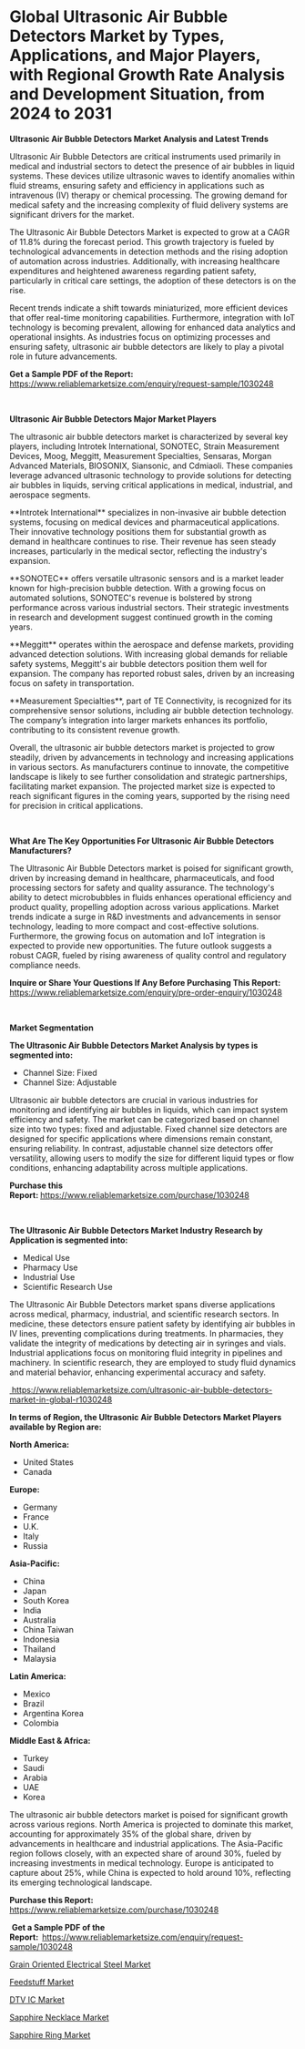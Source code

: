 <p><h1>Global Ultrasonic Air Bubble Detectors Market by Types, Applications, and Major Players, with Regional Growth Rate Analysis and Development Situation, from 2024 to 2031</h1></p><p><strong>Ultrasonic Air Bubble Detectors Market Analysis and Latest Trends</strong></p>
<p><p>Ultrasonic Air Bubble Detectors are critical instruments used primarily in medical and industrial sectors to detect the presence of air bubbles in liquid systems. These devices utilize ultrasonic waves to identify anomalies within fluid streams, ensuring safety and efficiency in applications such as intravenous (IV) therapy or chemical processing. The growing demand for medical safety and the increasing complexity of fluid delivery systems are significant drivers for the market.</p><p>The Ultrasonic Air Bubble Detectors Market is expected to grow at a CAGR of 11.8% during the forecast period. This growth trajectory is fueled by technological advancements in detection methods and the rising adoption of automation across industries. Additionally, with increasing healthcare expenditures and heightened awareness regarding patient safety, particularly in critical care settings, the adoption of these detectors is on the rise. </p><p>Recent trends indicate a shift towards miniaturized, more efficient devices that offer real-time monitoring capabilities. Furthermore, integration with IoT technology is becoming prevalent, allowing for enhanced data analytics and operational insights. As industries focus on optimizing processes and ensuring safety, ultrasonic air bubble detectors are likely to play a pivotal role in future advancements.</p></p>
<p><strong>Get a Sample PDF of the Report:&nbsp;</strong> <a href="https://www.reliablemarketsize.com/enquiry/request-sample/1030248">https://www.reliablemarketsize.com/enquiry/request-sample/1030248</a></p>
<p>&nbsp;</p>
<p><strong>Ultrasonic Air Bubble Detectors Major Market Players</strong></p>
<p><p>The ultrasonic air bubble detectors market is characterized by several key players, including Introtek International, SONOTEC, Strain Measurement Devices, Moog, Meggitt, Measurement Specialties, Sensaras, Morgan Advanced Materials, BIOSONIX, Siansonic, and Cdmiaoli. These companies leverage advanced ultrasonic technology to provide solutions for detecting air bubbles in liquids, serving critical applications in medical, industrial, and aerospace segments.</p><p>**Introtek International** specializes in non-invasive air bubble detection systems, focusing on medical devices and pharmaceutical applications. Their innovative technology positions them for substantial growth as demand in healthcare continues to rise. Their revenue has seen steady increases, particularly in the medical sector, reflecting the industry's expansion.</p><p>**SONOTEC** offers versatile ultrasonic sensors and is a market leader known for high-precision bubble detection. With a growing focus on automated solutions, SONOTEC's revenue is bolstered by strong performance across various industrial sectors. Their strategic investments in research and development suggest continued growth in the coming years.</p><p>**Meggitt** operates within the aerospace and defense markets, providing advanced detection solutions. With increasing global demands for reliable safety systems, Meggitt's air bubble detectors position them well for expansion. The company has reported robust sales, driven by an increasing focus on safety in transportation.</p><p>**Measurement Specialties**, part of TE Connectivity, is recognized for its comprehensive sensor solutions, including air bubble detection technology. The company’s integration into larger markets enhances its portfolio, contributing to its consistent revenue growth.</p><p>Overall, the ultrasonic air bubble detectors market is projected to grow steadily, driven by advancements in technology and increasing applications in various sectors. As manufacturers continue to innovate, the competitive landscape is likely to see further consolidation and strategic partnerships, facilitating market expansion. The projected market size is expected to reach significant figures in the coming years, supported by the rising need for precision in critical applications.</p></p>
<p>&nbsp;</p>
<p><strong>What Are The Key Opportunities For Ultrasonic Air Bubble Detectors Manufacturers?</strong></p>
<p><p>The Ultrasonic Air Bubble Detectors market is poised for significant growth, driven by increasing demand in healthcare, pharmaceuticals, and food processing sectors for safety and quality assurance. The technology's ability to detect microbubbles in fluids enhances operational efficiency and product quality, propelling adoption across various applications. Market trends indicate a surge in R&D investments and advancements in sensor technology, leading to more compact and cost-effective solutions. Furthermore, the growing focus on automation and IoT integration is expected to provide new opportunities. The future outlook suggests a robust CAGR, fueled by rising awareness of quality control and regulatory compliance needs.</p></p>
<p><strong>Inquire or Share Your Questions If Any Before Purchasing This Report:</strong> <a href="https://www.reliablemarketsize.com/enquiry/pre-order-enquiry/1030248">https://www.reliablemarketsize.com/enquiry/pre-order-enquiry/1030248</a></p>
<p>&nbsp;</p>
<p><strong>Market Segmentation</strong></p>
<p><strong>The Ultrasonic Air Bubble Detectors Market Analysis by types is segmented into:</strong></p>
<p><ul><li>Channel Size: Fixed</li><li>Channel Size: Adjustable</li></ul></p>
<p><p>Ultrasonic air bubble detectors are crucial in various industries for monitoring and identifying air bubbles in liquids, which can impact system efficiency and safety. The market can be categorized based on channel size into two types: fixed and adjustable. Fixed channel size detectors are designed for specific applications where dimensions remain constant, ensuring reliability. In contrast, adjustable channel size detectors offer versatility, allowing users to modify the size for different liquid types or flow conditions, enhancing adaptability across multiple applications.</p></p>
<p><strong>Purchase this Report:&nbsp;</strong><a href="https://www.reliablemarketsize.com/purchase/1030248">https://www.reliablemarketsize.com/purchase/1030248</a></p>
<p>&nbsp;</p>
<p><strong>The Ultrasonic Air Bubble Detectors Market Industry Research by Application is segmented into:</strong></p>
<p><ul><li>Medical Use</li><li>Pharmacy Use</li><li>Industrial Use</li><li>Scientific Research Use</li></ul></p>
<p><p>The Ultrasonic Air Bubble Detectors market spans diverse applications across medical, pharmacy, industrial, and scientific research sectors. In medicine, these detectors ensure patient safety by identifying air bubbles in IV lines, preventing complications during treatments. In pharmacies, they validate the integrity of medications by detecting air in syringes and vials. Industrial applications focus on monitoring fluid integrity in pipelines and machinery. In scientific research, they are employed to study fluid dynamics and material behavior, enhancing experimental accuracy and safety.</p></p>
<p><a href="https://www.reliablemarketsize.com/ultrasonic-air-bubble-detectors-market-in-global-r1030248">&nbsp;https://www.reliablemarketsize.com/ultrasonic-air-bubble-detectors-market-in-global-r1030248</a></p>
<p><strong>In terms of Region, the Ultrasonic Air Bubble Detectors Market Players available by Region are:</strong></p>
<p>
    <p> <strong> North America: </strong>
        <ul>
            <li>United States</li>
            <li>Canada</li>
        </ul>
        </p> 
    <p> <strong> Europe: </strong>
        <ul>
            <li>Germany</li>
            <li>France</li>
            <li>U.K.</li>
            <li>Italy</li>
            <li>Russia</li>
        </ul>
        </p> 
    <p> <strong> Asia-Pacific: </strong>
        <ul>
            <li>China</li>
            <li>Japan</li>
            <li>South Korea</li>
            <li>India</li>
            <li>Australia</li>
            <li>China Taiwan</li>
            <li>Indonesia</li>
            <li>Thailand</li>
            <li>Malaysia</li>
        </ul>
        </p> 
    <p> <strong> Latin America: </strong>
        <ul>
            <li>Mexico</li>
            <li>Brazil</li>
            <li>Argentina Korea</li>
            <li>Colombia</li>
        </ul>
        </p> 
    <p> <strong> Middle East & Africa: </strong>
        <ul>
            <li>Turkey</li>
            <li>Saudi</li>
            <li>Arabia</li>
            <li>UAE</li>
            <li>Korea</li>
        </ul>
    </p>
    </p>
<p><p>The ultrasonic air bubble detectors market is poised for significant growth across various regions. North America is projected to dominate this market, accounting for approximately 35% of the global share, driven by advancements in healthcare and industrial applications. The Asia-Pacific region follows closely, with an expected share of around 30%, fueled by increasing investments in medical technology. Europe is anticipated to capture about 25%, while China is expected to hold around 10%, reflecting its emerging technological landscape.</p></p>
<p><strong>Purchase this Report: </strong><a href="https://www.reliablemarketsize.com/purchase/1030248">https://www.reliablemarketsize.com/purchase/1030248</a></p>
<p>&nbsp;<strong>Get a Sample PDF of the Report:&nbsp;&nbsp;</strong><a href="https://www.reliablemarketsize.com/enquiry/request-sample/1030248">https://www.reliablemarketsize.com/enquiry/request-sample/1030248</a></p>
<p><strong></strong></p>
<p><p><a href="https://issuu.com/reportprime-2/docs/grain-oriented-electrical-steel-mar_bc53d1c2cdfc4c">Grain Oriented Electrical Steel Market</a></p><p><a href="https://medium.com/@laurenfernandez78/the-global-feedstuff-market-is-expected-to-witness-a-compound-annual-growth-rate-cagr-of-7-9-430c3427aa0f">Feedstuff Market</a></p><p><a href="https://medium.com/@maxson5287/the-market-for-dtv-ic-market-is-examined-in-this-report-along-with-the-factors-that-are-expected-b67fc942f1e2">DTV IC Market</a></p><p><a href="https://www.linkedin.com/pulse/sapphire-necklace-market-revolution-2024-2031-trends-shaping-i3kde?trackingId=%2F%2FWmDMN9TeiiRIm44NbvMA%3D%3D">Sapphire Necklace Market</a></p><p><a href="https://www.linkedin.com/pulse/global-sapphire-ring-market-trends-insights-growth-opportunities-7qphc?trackingId=%2FyuA51gKTfCZIH5CK2BGrA%3D%3D">Sapphire Ring Market</a></p></p>